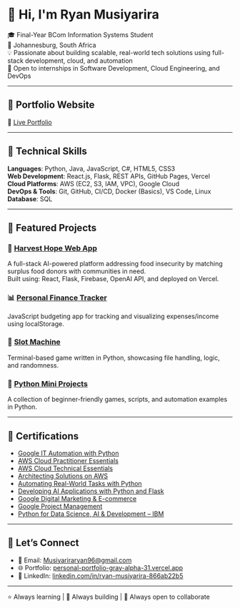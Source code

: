 # 👋 Hi, I'm Ryan Musiyarira

🎓 Final-Year BCom Information Systems Student  
📍 Johannesburg, South Africa  
💡 Passionate about building scalable, real-world tech solutions using full-stack development, cloud, and automation  
🚀 Open to internships in Software Development, Cloud Engineering, and DevOps

---

## 🔗 Portfolio Website  
🔗 [Live Portfolio](https://personal-portfolio-gray-alpha-31.vercel.app)

---

## 🧠 Technical Skills

**Languages**: Python, Java, JavaScript, C#, HTML5, CSS3  
**Web Development**: React.js, Flask, REST APIs, GitHub Pages, Vercel  
**Cloud Platforms**: AWS (EC2, S3, IAM, VPC), Google Cloud  
**DevOps & Tools**: Git, GitHub, CI/CD, Docker (Basics), VS Code, Linux  
**Database**: SQL

---

## 📁 Featured Projects

### 🔗 [Harvest Hope Web App](https://harvest-hope-web.vercel.app)  
A full-stack AI-powered platform addressing food insecurity by matching surplus food donors with communities in need.  
Built using: React, Flask, Firebase, OpenAI API, and deployed on Vercel.

### 📊 [Personal Finance Tracker](https://github.com/i-am-ryan/Personal-finance-tracker-)  
JavaScript budgeting app for tracking and visualizing expenses/income using localStorage.

### 🎰 [Slot Machine](https://github.com/i-am-ryan/Slot-Machine.git)  
Terminal-based game written in Python, showcasing file handling, logic, and randomness.

### 🧩 [Python Mini Projects](https://github.com/i-am-ryan/Python-projects)  
A collection of beginner-friendly games, scripts, and automation examples in Python.

---

## 📜 Certifications

- [Google IT Automation with Python](https://github.com/i-am-ryan/Coursera-Certificates/blob/main/Google%20IT%20Automation%20with%20Python.pdf)
- [AWS Cloud Practitioner Essentials](https://github.com/i-am-ryan/Coursera-Certificates/blob/main/AWS%20Cloud%20Practitioner%20Essentials.pdf)
- [AWS Cloud Technical Essentials](https://github.com/i-am-ryan/Coursera-Certificates/blob/main/AWS%20Cloud%20Technical%20Essentials.pdf)
- [Architecting Solutions on AWS](https://github.com/i-am-ryan/Coursera-Certificates/blob/main/Architecting%20Solutions%20on%20AWS.pdf)
- [Automating Real-World Tasks with Python](https://github.com/i-am-ryan/Coursera-Certificates/blob/main/Automating%20Real-World%20Tasks%20with%20Python.pdf)
- [Developing AI Applications with Python and Flask](https://github.com/i-am-ryan/Coursera-Certificates/blob/main/Developing%20AI%20Applications%20with%20Python%20and%20Flask.pdf)
- [Google Digital Marketing & E-commerce](https://github.com/i-am-ryan/Coursera-Certificates/blob/main/Google%20Digital%20Marketing%20%26%20E-commerce.pdf)
- [Google Project Management](https://github.com/i-am-ryan/Coursera-Certificates/blob/main/Google%20Project%20Management.pdf)
- [Python for Data Science, AI & Development – IBM](https://github.com/i-am-ryan/Coursera-Certificates/blob/main/Python%20for%20Data%20Science%2C%20AI%20%26%20Development.pdf)

---

## 🤝 Let’s Connect

- 📧 Email: Musiyariraryan96@gmail.com  
- 🌐 Portfolio: [personal-portfolio-gray-alpha-31.vercel.app](https://personal-portfolio-gray-alpha-31.vercel.app)  
- 💼 LinkedIn: [linkedin.com/in/ryan-musiyarira-866ab22b5](https://linkedin.com/in/ryan-musiyarira-866ab22b5)

---

⭐ Always learning | 🔧 Always building | 🤝 Always open to collaborate
